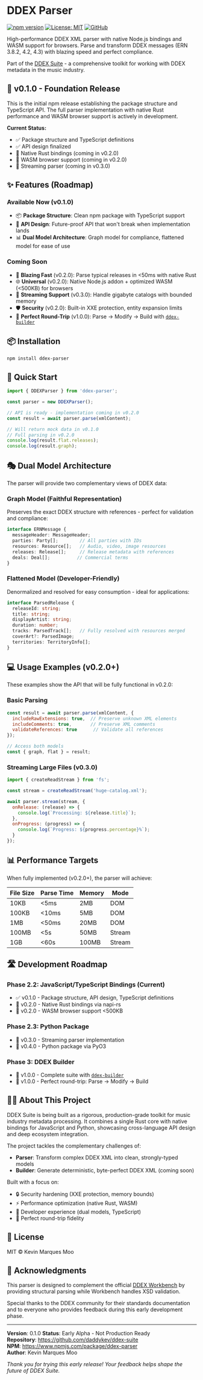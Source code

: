 # DDEX Parser

[![npm version](https://img.shields.io/npm/v/ddex-parser.svg)](https://www.npmjs.com/package/ddex-parser)
[![License: MIT](https://img.shields.io/badge/License-MIT-yellow.svg)](https://opensource.org/licenses/MIT)
[![GitHub](https://img.shields.io/badge/GitHub-ddex--suite-blue)](https://github.com/daddykev/ddex-suite)

High-performance DDEX XML parser with native Node.js bindings and WASM support for browsers. Parse and transform DDEX messages (ERN 3.8.2, 4.2, 4.3) with blazing speed and perfect compliance.

Part of the [DDEX Suite](https://github.com/daddykev/ddex-suite) - a comprehensive toolkit for working with DDEX metadata in the music industry.

## 🚧 v0.1.0 - Foundation Release

This is the initial npm release establishing the package structure and TypeScript API. The full parser implementation with native Rust performance and WASM browser support is actively in development.

**Current Status:**
- ✅ Package structure and TypeScript definitions
- ✅ API design finalized
- 🚧 Native Rust bindings (coming in v0.2.0)
- 🚧 WASM browser support (coming in v0.2.0)
- 🚧 Streaming parser (coming in v0.3.0)

## ✨ Features (Roadmap)

### Available Now (v0.1.0)
- 📦 **Package Structure**: Clean npm package with TypeScript support
- 🎯 **API Design**: Future-proof API that won't break when implementation lands
- 📊 **Dual Model Architecture**: Graph model for compliance, flattened model for ease of use

### Coming Soon
- 🚀 **Blazing Fast** (v0.2.0): Parse typical releases in <50ms with native Rust
- 🌐 **Universal** (v0.2.0): Native Node.js addon + optimized WASM (<500KB) for browsers
- 🔄 **Streaming Support** (v0.3.0): Handle gigabyte catalogs with bounded memory
- 🛡️ **Security** (v0.2.0): Built-in XXE protection, entity expansion limits
- 🔗 **Perfect Round-Trip** (v1.0.0): Parse → Modify → Build with [`ddex-builder`](https://github.com/daddykev/ddex-suite)

## 📦 Installation

```bash
npm install ddex-parser
```

## 🚀 Quick Start

```javascript
import { DDEXParser } from 'ddex-parser';

const parser = new DDEXParser();

// API is ready - implementation coming in v0.2.0
const result = await parser.parse(xmlContent);

// Will return mock data in v0.1.0
// Full parsing in v0.2.0
console.log(result.flat.releases);
console.log(result.graph);
```

## 🎭 Dual Model Architecture

The parser will provide two complementary views of DDEX data:

### Graph Model (Faithful Representation)
Preserves the exact DDEX structure with references - perfect for validation and compliance:

```typescript
interface ERNMessage {
  messageHeader: MessageHeader;
  parties: Party[];        // All parties with IDs
  resources: Resource[];   // Audio, video, image resources  
  releases: Release[];     // Release metadata with references
  deals: Deal[];          // Commercial terms
}
```

### Flattened Model (Developer-Friendly)
Denormalized and resolved for easy consumption - ideal for applications:

```typescript
interface ParsedRelease {
  releaseId: string;
  title: string;
  displayArtist: string;
  duration: number;
  tracks: ParsedTrack[];   // Fully resolved with resources merged
  coverArt?: ParsedImage;
  territories: TerritoryInfo[];
}
```

## 💻 Usage Examples (v0.2.0+)

These examples show the API that will be fully functional in v0.2.0:

### Basic Parsing
```javascript
const result = await parser.parse(xmlContent, {
  includeRawExtensions: true,  // Preserve unknown XML elements
  includeComments: true,       // Preserve XML comments
  validateReferences: true      // Validate all references
});

// Access both models
const { graph, flat } = result;
```

### Streaming Large Files (v0.3.0)
```javascript
import { createReadStream } from 'fs';

const stream = createReadStream('huge-catalog.xml');

await parser.stream(stream, {
  onRelease: (release) => {
    console.log(`Processing: ${release.title}`);
  },
  onProgress: (progress) => {
    console.log(`Progress: ${progress.percentage}%`);
  }
});
```

## 📊 Performance Targets

When fully implemented (v0.2.0+), the parser will achieve:

| File Size | Parse Time | Memory | Mode |
|-----------|------------|--------|------|
| 10KB | <5ms | 2MB | DOM |
| 100KB | <10ms | 5MB | DOM |
| 1MB | <50ms | 20MB | DOM |
| 100MB | <5s | 50MB | Stream |
| 1GB | <60s | 100MB | Stream |

## 🛣️ Development Roadmap

### Phase 2.2: JavaScript/TypeScript Bindings (Current)
- ✅ v0.1.0 - Package structure, API design, TypeScript definitions
- 🚧 v0.2.0 - Native Rust bindings via napi-rs
- 🚧 v0.2.0 - WASM browser support <500KB

### Phase 2.3: Python Package
- 📅 v0.3.0 - Streaming parser implementation
- 📅 v0.4.0 - Python package via PyO3

### Phase 3: DDEX Builder
- 📅 v1.0.0 - Complete suite with [`ddex-builder`](https://github.com/daddykev/ddex-suite)
- 📅 v1.0.0 - Perfect round-trip: Parse → Modify → Build

## 👨‍💻 About This Project

DDEX Suite is being built as a rigorous, production-grade toolkit for music industry metadata processing. It combines a single Rust core with native bindings for JavaScript and Python, showcasing cross-language API design and deep ecosystem integration.

The project tackles the complementary challenges of:
- **Parser**: Transform complex DDEX XML into clean, strongly-typed models
- **Builder**: Generate deterministic, byte-perfect DDEX XML (coming soon)

Built with a focus on:
- 🔒 Security hardening (XXE protection, memory bounds)
- ⚡ Performance optimization (native Rust, WASM)
- 🎯 Developer experience (dual models, TypeScript)
- 🔄 Perfect round-trip fidelity

## 📄 License

MIT © Kevin Marques Moo

## 🙏 Acknowledgments

This parser is designed to complement the official [DDEX Workbench](https://github.com/ddex/ddex-workbench) by providing structural parsing while Workbench handles XSD validation.

Special thanks to the DDEX community for their standards documentation and to everyone who provides feedback during this early development phase.

---

**Version**: 0.1.0
**Status**: Early Alpha - Not Production Ready  
**Repository**: https://github.com/daddykev/ddex-suite  
**NPM**: https://www.npmjs.com/package/ddex-parser  
**Author**: Kevin Marques Moo

*Thank you for trying this early release! Your feedback helps shape the future of DDEX Suite.*